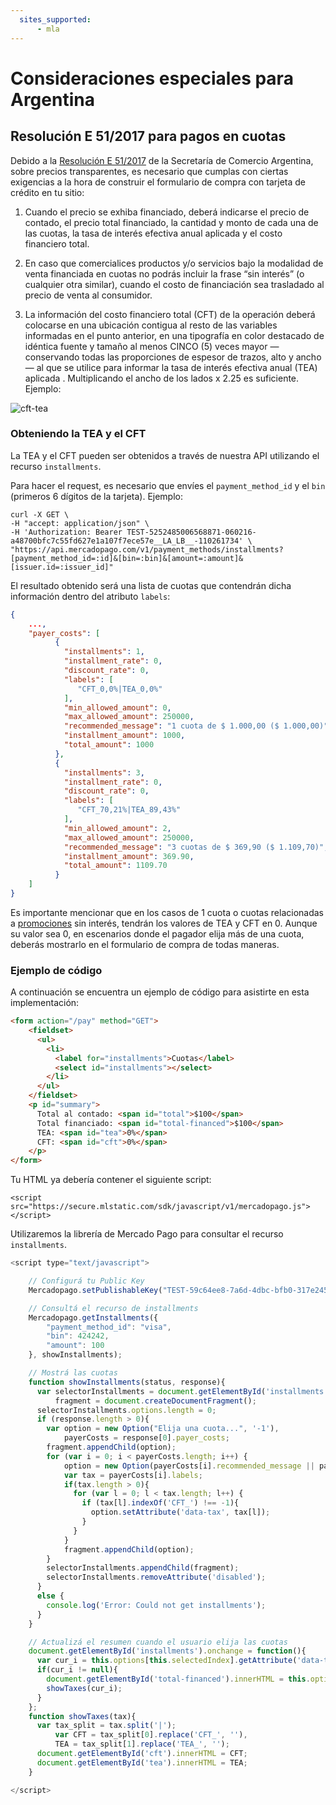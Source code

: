 ```yaml
---
  sites_supported:
      - mla
---
```


# Consideraciones especiales para Argentina

## Resolución E 51/2017 para pagos en cuotas

Debido a la [Resolución E 51/2017](https://www.boletinoficial.gob.ar/#!DetalleNormaBusquedaRapida/158269/20170125/resolucion%2051) de la Secretaría de Comercio Argentina, sobre precios transparentes, es necesario que cumplas con ciertas exigencias a la hora de construir el formulario de compra con tarjeta de crédito en tu sitio:

1. Cuando el precio se exhiba financiado, deberá indicarse el precio de contado, el precio total financiado, la cantidad y monto de cada una de las cuotas, la tasa de interés efectiva anual aplicada y el costo financiero total.

2. En caso que comercialices productos y/o servicios bajo la modalidad de venta financiada en cuotas no podrás incluir la frase “sin interés” (o cualquier otra similar), cuando el costo de financiación sea trasladado al precio de venta al consumidor.

3. La información del costo financiero total (CFT) de la operación deberá colocarse en una ubicación contigua al resto de las variables informadas en el punto anterior, en una tipografía en color destacado de idéntica fuente y tamaño al menos CINCO (5) veces mayor —conservando todas las proporciones de espesor de trazos, alto y ancho— al que se utilice para informar la tasa de interés efectiva anual (TEA) aplicada . Multiplicando el ancho de los lados x 2.25 es suficiente. Ejemplo:

![cft-tea](resources/tea-cft.png)

### Obteniendo la TEA y el CFT

La TEA y el CFT pueden ser obtenidos a través de nuestra API utilizando el recurso `installments`.

Para hacer el request, es necesario que envíes el `payment_method_id` y el `bin` (primeros 6 dígitos de la tarjeta). Ejemplo:

```
curl -X GET \
-H "accept: application/json" \
-H 'Authorization: Bearer TEST-5252485006568871-060216-a48700bfc7c55fd627e1a107f7ece57e__LA_LB__-110261734' \
"https://api.mercadopago.com/v1/payment_methods/installments?[payment_method_id=:id]&[bin=:bin]&[amount=:amount]&[issuer.id=:issuer_id]"
```

El resultado obtenido será una lista de cuotas que contendrán dicha información dentro del atributo `labels`:

```json
{
	...,
    "payer_costs": [
          {
            "installments": 1,
            "installment_rate": 0,
            "discount_rate": 0,
            "labels": [
               "CFT_0,0%|TEA_0,0%"
            ],
            "min_allowed_amount": 0,
            "max_allowed_amount": 250000,
            "recommended_message": "1 cuota de $ 1.000,00 ($ 1.000,00)",
            "installment_amount": 1000,
            "total_amount": 1000
          },
          {
            "installments": 3,
            "installment_rate": 0,
            "discount_rate": 0,
            "labels": [
               "CFT_70,21%|TEA_89,43%"
            ],
            "min_allowed_amount": 2,
            "max_allowed_amount": 250000,
            "recommended_message": "3 cuotas de $ 369,90 ($ 1.109,70)",
            "installment_amount": 369.90,
            "total_amount": 1109.70
          }
    ]
}
```

Es importante mencionar que en los casos de 1 cuota o cuotas relacionadas a [promociones](https://www.mercadopago.com.ar/promociones) sin interés, tendrán los valores de TEA y CFT en 0. Aunque su valor sea 0, en escenarios donde el pagador elija más de una cuota, deberás mostrarlo en el formulario de compra de todas maneras.

### Ejemplo de código

A continuación se encuentra un ejemplo de código para asistirte en esta implementación:

```html
<form action="/pay" method="GET">
    <fieldset>
      <ul>
        <li>
          <label for="installments">Cuotas</label>
          <select id="installments"></select>
        </li>
      </ul>
    </fieldset>
    <p id="summary">
      Total al contado: <span id="total">$100</span>
      Total financiado: <span id="total-financed">$100</span>
      TEA: <span id="tea">0%</span>
      CFT: <span id="cft">0%</span>
    </p>
</form>
```


Tu HTML ya debería contener el siguiente script:

```
<script src="https://secure.mlstatic.com/sdk/javascript/v1/mercadopago.js"></script>
```

Utilizaremos la librería de Mercado Pago para consultar el recurso `installments`.

```javascript
<script type="text/javascript">

    // Configurá tu Public Key
    Mercadopago.setPublishableKey("TEST-59c64ee8-7a6d-4dbc-bfb0-317e24534eea");

    // Consultá el recurso de installments
    Mercadopago.getInstallments({
        "payment_method_id": "visa",
        "bin": 424242,
        "amount": 100
    }, showInstallments);

    // Mostrá las cuotas
    function showInstallments(status, response){
      var selectorInstallments = document.getElementById('installments'),
          fragment = document.createDocumentFragment();
      selectorInstallments.options.length = 0;
      if (response.length > 0){
        var option = new Option("Elija una cuota...", '-1'),
            payerCosts = response[0].payer_costs;
        fragment.appendChild(option);
        for (var i = 0; i < payerCosts.length; i++) {
            option = new Option(payerCosts[i].recommended_message || payerCosts[i].installments, payerCosts[i].installments);
            var tax = payerCosts[i].labels;
            if(tax.length > 0){
              for (var l = 0; l < tax.length; l++) {
                if (tax[l].indexOf('CFT_') !== -1){
                  option.setAttribute('data-tax', tax[l]);
                }
              }
            }
            fragment.appendChild(option);
        }
        selectorInstallments.appendChild(fragment);
        selectorInstallments.removeAttribute('disabled');
      }
      else {
        console.log('Error: Could not get installments');
      }
    }

    // Actualizá el resumen cuando el usuario elija las cuotas
    document.getElementById('installments').onchange = function(){
      var cur_i = this.options[this.selectedIndex].getAttribute('data-tax');
      if(cur_i != null){
        document.getElementById('total-financed').innerHTML = this.options[this.selectedIndex].text;
        showTaxes(cur_i);
      }
    };
    function showTaxes(tax){
      var tax_split = tax.split('|');
          var CFT = tax_split[0].replace('CFT_', ''),
          TEA = tax_split[1].replace('TEA_', '');
      document.getElementById('cft').innerHTML = CFT;
      document.getElementById('tea').innerHTML = TEA;
    }

</script>
```
